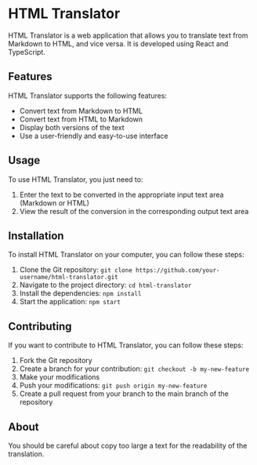 # HTML Translator

HTML Translator is a web application that allows you to translate text from Markdown to HTML, and vice versa. It is developed using React and TypeScript.

## Features

HTML Translator supports the following features:

- Convert text from Markdown to HTML
- Convert text from HTML to Markdown
- Display both versions of the text
- Use a user-friendly and easy-to-use interface

## Usage

To use HTML Translator, you just need to:

1. Enter the text to be converted in the appropriate input text area (Markdown or HTML)
2. View the result of the conversion in the corresponding output text area

## Installation

To install HTML Translator on your computer, you can follow these steps:

1. Clone the Git repository: `git clone https://github.com/your-username/html-translator.git`
2. Navigate to the project directory: `cd html-translator`
3. Install the dependencies: `npm install`
4. Start the application: `npm start`

## Contributing

If you want to contribute to HTML Translator, you can follow these steps:

1. Fork the Git repository
2. Create a branch for your contribution: `git checkout -b my-new-feature`
3. Make your modifications
4. Push your modifications: `git push origin my-new-feature`
5. Create a pull request from your branch to the main branch of the repository

## About

You should be careful about copy too large a text for the readability of the translation.
